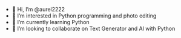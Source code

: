 - 👋 Hi, I’m @aurel2222
- 👀 I’m interested in Python programming and photo editing
- 🌱 I’m currently learning Python
- 💞️ I’m looking to collaborate on Text Generator and AI with Python
